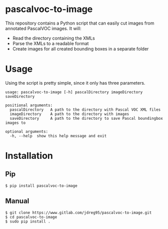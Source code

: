 # pascalvoc-to-image

This repository contains a Python script that can easily cut images from annotated PascalVOC images. It will:

-   Read the directory containing the XMLs
-   Parse the XMLs to a readable format
-   Create images for all created bounding boxes in a separate folder

# Usage

Using the script is pretty simple, since it only has three parameters.


```
usage: pascalvoc-to-image [-h] pascalDirectory imageDirectory saveDirectory

positional arguments:
  pascalDirectory   A path to the directory with Pascal VOC XML files
  imageDirectory    A path to the directory with images
  saveDirectory     A path to the directory to save Pascal boundingbox images to

optional arguments:
  -h, --help  show this help message and exit
```

# Installation

## Pip

```
$ pip install pascalvoc-to-image
```

## Manual

```
$ git clone https://www.gitlab.com/jdreg95/pascalvoc-to-image.git
$ cd pascalvoc-to-image
$ sudo pip install .
```
